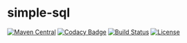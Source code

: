 # simple-sql

[![Maven Central](https://img.shields.io/maven-central/v/io.vulpine.lib/simple-sql.svg?maxAge=2592000)](http://search.maven.org/#artifactdetails|io.vulpine.lib|sql)
[![Codacy Badge](https://api.codacy.com/project/badge/Grade/e65d6ddb4cba48bc8ae7cf531f10d1f4)](https://www.codacy.com/app/elliefops/lib-sql?utm_source=github.com&amp;utm_medium=referral&amp;utm_content=Vulpine-IO/lib-simple-sql&amp;utm_campaign=Badge_Grade)
[![Build Status](https://travis-ci.org/Vulpine-IO/lib-sql.svg?branch=master)](https://travis-ci.org/Vulpine-IO/lib-simple-sql)
[![License](https://img.shields.io/github/license/vulpine-io/lib-sql.svg?maxAge=2592000?style=plastic)](https://www.apache.org/licenses/LICENSE-2.0.html)
